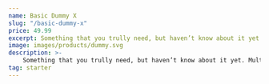 ```yaml
---
name: Basic Dummy X
slug: "/basic-dummy-x"
price: 49.99
excerpt: Something that you trully need, but haven’t know about it yet
image: images/products/dummy.svg
description: >-
    Something that you trully need, but haven’t know about it yet. Multiple winner of Community Awarads.
tag: starter
---
```


